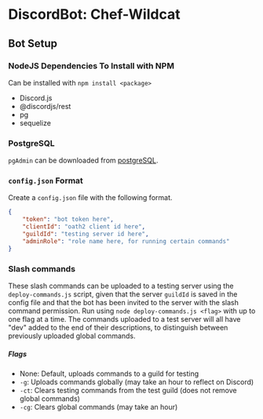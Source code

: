 # DiscordBot: Chef-Wildcat

## Bot Setup

### NodeJS Dependencies To Install with NPM
Can be installed with `npm install <package>`
 - Discord.js
 - @discordjs/rest
 - pg
 - sequelize

### PostgreSQL
`pgAdmin` can be downloaded from [postgreSQL](https://www.postgresql.org/ftp/pgadmin/pgadmin4/v6.4/windows/).

### `config.json` Format
Create a `config.json` file with the following format.
```json
{
    "token": "bot token here",
    "clientId": "oath2 client id here",
    "guildId": "testing server id here",
    "adminRole": "role name here, for running certain commands"
}
```

### Slash commands
These slash commands can be uploaded to a testing server using the `deploy-commands.js` script, given that the server `guildId` is saved in the config file and that the bot has been invited to the server with the slash command permission. Run using `node deploy-commands.js <flag>` with up to one flag at a time. The commands uploaded to a test server will all have "dev" added to the end of their descriptions, to distinguish between previously uploaded global commands. 

##### Flags
- None: Default, uploads commands to a guild for testing
- `-g`: Uploads commands globally (may take an hour to reflect on Discord)
- `-ct`: Clears testing commands from the test guild (does not remove global commands)
- `-cg`: Clears global commands (may take an hour)
